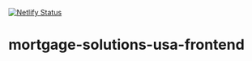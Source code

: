 [![Netlify Status](https://api.netlify.com/api/v1/badges/a3a84aff-f53a-4a27-a9f9-a00ab6cd2dd6/deploy-status)](https://app.netlify.com/sites/illustrious-naiad-6b7c52/deploys)

# mortgage-solutions-usa-frontend
